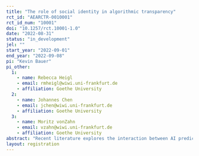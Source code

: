 ```yaml
---
title: "The role of social identity in algorithmic transparency"
rct_id: "AEARCTR-0010001"
rct_id_num: "10001"
doi: "10.1257/rct.10001-1.0"
date: "2022-08-31"
status: "in_development"
jel: ""
start_year: "2022-09-01"
end_year: "2022-09-08"
pi: "Kevin Bauer"
pi_other:
  1:
    - name: Rebecca Heigl
    - email: rmheigl@wiwi.uni-frankfurt.de
    - affiliation: Goethe University
  2:
    - name: Johannes Chen
    - email: jchen@wiwi.uni-frankfurt.de
    - affiliation: Goethe University
  3:
    - name: Moritz vonZahn
    - email: vzahn@wiwi.uni-frankfurt.de
    - affiliation: Goethe University
abstract: "Recent literature explores the interaction between AI predictions and users’ decision-making. However, little is known about the influence of the AI developer’s identity on the acceptance or rejection of algorithmically generated predictions by users. This study aims to fill this gap. We draw on social identity theory and analyze how disclosing the developer identity to users impacts users’ demand for and processing of algorithmic advice. We developed a novel experimental design where we disclose the developer identity to participants in an online experiment which will include approx. 800 participants. The two popular constructs of willingness to pay (WTP) and weight on advice (WOA) will operationalize information demand and processing, respectively. Moreover, we aim to disentangle the effect attributable to expected accuracy from social identity effects. The findings of this study contribute to the literature on advice taking, algorithm aversion as well as social identity and may provide practical guidance to organizations for defining strategies that aid in the successful adoption and value creation of algorithmic applications."
layout: registration
---
```


